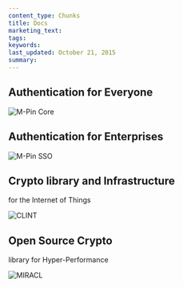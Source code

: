 ```yaml
---
content_type: Chunks
title: Docs
marketing_text:
tags: 
keywords: 
last_updated: October 21, 2015
summary: 
---
```



## Authentication for Everyone

![M-Pin Core](\data\assets\images\chunks\doc-core.png "M-Pin Core")

## Authentication for Enterprises

![M-Pin SSO](\data\assets\images\chunks\doc-sso.png "M-Pin SSO")

## Crypto library and Infrastructure   

for the Internet of Things

![CLINT](\data\assets\images\chunks\doc-clint.png "CLINT")

## Open Source Crypto  

library for Hyper-Performance

![MIRACL](\data\assets\images\chunks\doc-miracl.png "MIRACL")
